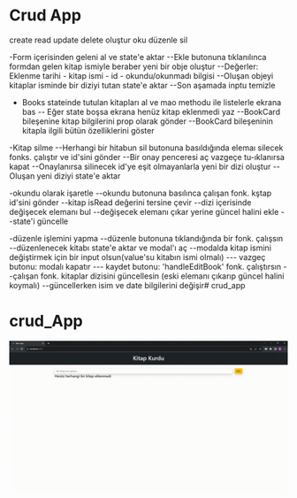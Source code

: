 # Crud App

create read update delete
oluştur oku düzenle sil


-Form içerisinden geleni al ve state'e aktar
--Ekle butonuna tıklanılınca formdan gelen kitap ismiyle beraber yeni bir obje oluştur
--Değerler: Eklenme tarihi - kitap ismi - id - okundu/okunmadı bilgisi
--Oluşan objeyi kitaplar isminde bir diziyi tutan state'e aktar
--Son aşamada inptu temizle

<!--  -->

- Books stateinde tutulan kitapları al ve mao methodu ile listelerle ekrana bas
-- Eğer state boşsa ekrana henüz kitap eklenmedi yaz
--BookCard bileşenine kitap bilgilerini prop olarak gönder
--BookCard bileşeninin kitapla ilgili bütün özelliklerini göster


<!--  -->

-Kitap silme
--Herhangi bir hitabun sil butonuna basıldığında elemaı silecek fonks. çalıştır ve id'sini gönder
--Bir onay penceresi aç vazgeçe tu-ıklanırsa kapat
--Onaylanırsa silinecek id'ye eşit olmayanlarla yeni bir dizi oluştur
--Oluşan yeni diziyi state'e aktar

<!--  -->


-okundu olarak işaretle
--okundu butonuna basılınca çalışan fonk. kştap id'sini gönder
--kitap isRead değerini tersine çevir
--dizi içerisinde değişecek elemanı bul
--değişecek elemanı çıkar yerine güncel halini ekle
--state'i güncelle

<!--  -->

-düzenle işlemini yapma
--düzenle butonuna tıklandığında bir fonk. çalışsın
--düzenlenecek kitabı state'e aktar ve modal'ı aç
--modalda kitap ismini değiştirmek için bir input olsun(value'su kitabın ismi olmalı)
--- vazgeç butonu: modalı kapatır
--- kaydet butonu: 'handleEditBook' fonk. çalıştırsın
--çalışan fonk. kitaplar dizisini güncellesin (eski elemanı çıkarıp güncel halini koymalı)
--güncellerken isim ve date bilgilerini değişir# crud_app
# crud_App




![](crud_app_screen.gif)
